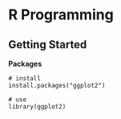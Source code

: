 # R Programming

## Getting Started

**Packages**

	# install
	install.packages("ggplot2")

	# use
	library(ggplot2)


